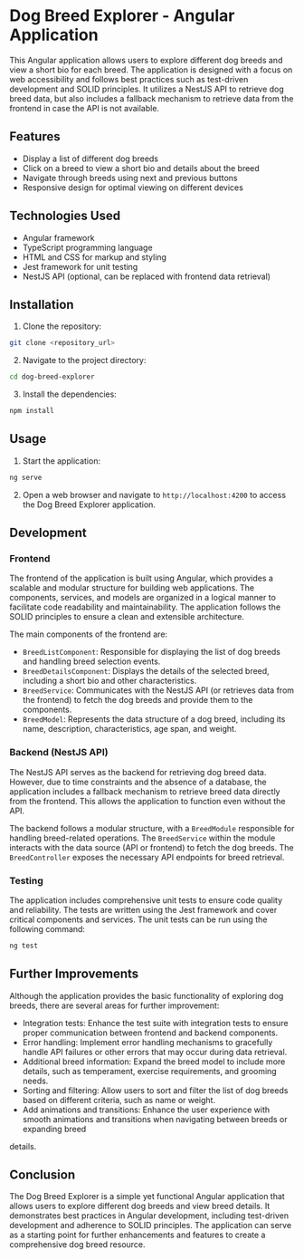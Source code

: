 # Dog Breed Explorer - Angular Application

This Angular application allows users to explore different dog breeds and view a short bio for each breed. The application is designed with a focus on web accessibility and follows best practices such as test-driven development and SOLID principles. It utilizes a NestJS API to retrieve dog breed data, but also includes a fallback mechanism to retrieve data from the frontend in case the API is not available.

## Features

- Display a list of different dog breeds
- Click on a breed to view a short bio and details about the breed
- Navigate through breeds using next and previous buttons
- Responsive design for optimal viewing on different devices

## Technologies Used

- Angular framework
- TypeScript programming language
- HTML and CSS for markup and styling
- Jest framework for unit testing
- NestJS API (optional, can be replaced with frontend data retrieval)

## Installation

1. Clone the repository:

```bash
git clone <repository_url>
```

2. Navigate to the project directory:

```bash
cd dog-breed-explorer
```

3. Install the dependencies:

```bash
npm install
```

## Usage

1. Start the application:

```bash
ng serve
```

2. Open a web browser and navigate to `http://localhost:4200` to access the Dog Breed Explorer application.

## Development

### Frontend

The frontend of the application is built using Angular, which provides a scalable and modular structure for building web applications. The components, services, and models are organized in a logical manner to facilitate code readability and maintainability. The application follows the SOLID principles to ensure a clean and extensible architecture.

The main components of the frontend are:

- `BreedListComponent`: Responsible for displaying the list of dog breeds and handling breed selection events.
- `BreedDetailsComponent`: Displays the details of the selected breed, including a short bio and other characteristics.
- `BreedService`: Communicates with the NestJS API (or retrieves data from the frontend) to fetch the dog breeds and provide them to the components.
- `BreedModel`: Represents the data structure of a dog breed, including its name, description, characteristics, age span, and weight.

### Backend (NestJS API)

The NestJS API serves as the backend for retrieving dog breed data. However, due to time constraints and the absence of a database, the application includes a fallback mechanism to retrieve breed data directly from the frontend. This allows the application to function even without the API.

The backend follows a modular structure, with a `BreedModule` responsible for handling breed-related operations. The `BreedService` within the module interacts with the data source (API or frontend) to fetch the dog breeds. The `BreedController` exposes the necessary API endpoints for breed retrieval.

### Testing

The application includes comprehensive unit tests to ensure code quality and reliability. The tests are written using the Jest framework and cover critical components and services. The unit tests can be run using the following command:

```bash
ng test
```

## Further Improvements

Although the application provides the basic functionality of exploring dog breeds, there are several areas for further improvement:

- Integration tests: Enhance the test suite with integration tests to ensure proper communication between frontend and backend components.
- Error handling: Implement error handling mechanisms to gracefully handle API failures or other errors that may occur during data retrieval.
- Additional breed information: Expand the breed model to include more details, such as temperament, exercise requirements, and grooming needs.
- Sorting and filtering: Allow users to sort and filter the list of dog breeds based on different criteria, such as name or weight.
- Add animations and transitions: Enhance the user experience with smooth animations and transitions when navigating between breeds or expanding breed

 details.

## Conclusion

The Dog Breed Explorer is a simple yet functional Angular application that allows users to explore different dog breeds and view breed details. It demonstrates best practices in Angular development, including test-driven development and adherence to SOLID principles. The application can serve as a starting point for further enhancements and features to create a comprehensive dog breed resource.
